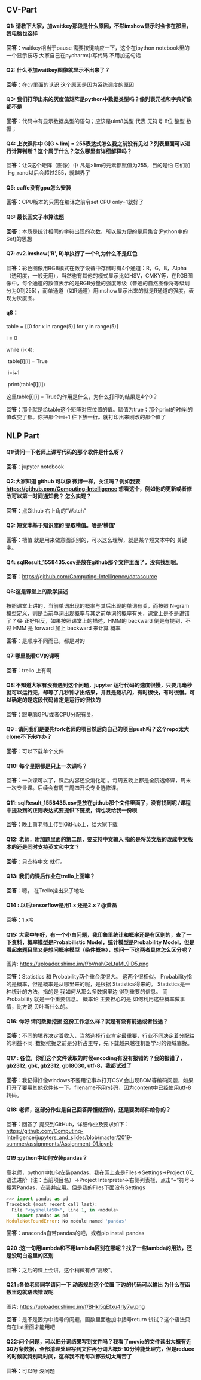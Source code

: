 ## CV-Part

#### Q1: 请教下大家，加waitkey那段是什么原因，不然imshow显示时会卡在那里，我电脑也这样

**回答**：waitkey相当于pause 需要按键响应一下，这个在ipython notebook里的一个显示技巧 大家自己在pycharm中写代码 不用加这句话

#### Q2: 什么不加waitkey图像就显示不出来了？

**回答**：在cv里面的认识  这个原因是因为系统调度的原因

#### Q3: 我们打印出来的灰度值矩阵是python中数据类型吗？像列表元祖和字典好像都不是  

**回答**：代码中有显示数据类型的语句；应该是uint8类型 代表 无符号 8位 整型 数据；

#### Q4: 上次课件中 G[G > lim] = 255表达式怎么我之前没有见过？列表里面可以进行计算判断？这个属于什么？怎么哪里有详细解释吗？

**回答**：让G这个矩阵（图像）中 凡是>lim的元素都赋值为255，目的是怕 它们加上g_rand以后会超过255，就越界了

#### Q5: caffe没有gpu怎么安装

 **回答**：CPU版本的只需在编译之前令set CPU only=1就好了

#### Q6: 最长回文子串算法题

 **回答**：本质是统计相同的字符出现的次数，所以最方便的是用集合(Python中的Set)的思想

#### Q7: cv2.imshow('R', R)单执行了一个R,为什么不是红色

 **回答**：彩色图像用RGB模式在数字设备中存储时有4个通道：R，G，B，Alpha（透明度，一般无用），当然也有其他的模式显示比如HSV，CMKY等，在RGB图像中，每个通道的数值表示的是RGB分量的强度等级（普通的自然图像将等级划分为0到255），而单通道（如R通道）用imshow显示出来的就是R通道的强度，表现为灰度图。

#### q8：

table = [[0 for x in range(5)] for y in range(5)]    

i = 0                                                

while (i<4):                                        

​    table[i][i] = True

​    i=i+1     

​    print(table[i][i]) 

这里table[i][i] = True的作用是什么，为什么打印的结果是4个0？

 **回答**：那个就是给table这个矩阵对应位置的值。赋值为true；那个print的时候i的值改变了都。你把那个i=i+1 往下放一行。就打印出来刚改的那个值了

## NLP Part

#### Q1:请问一下老师上课写代码的那个软件是什么呀？

**回答**：jupyter notebook

#### Q2:大家知道 github 可以像 微博一样，关注吗？例如我要 https://github.com/Computing-Intelligence 想看这个，例如他的更新或者修改可以第一时间通知我？ 怎么实现？

**回答**：点Github 右上角的“Watch”

#### Q3: 短文本基于知识库的 提取槽值。啥是‘槽值’

**回答**：槽值 就是用来做意图识别的，可以这么理解，就是某个短文本中的 关键字。

#### Q4: sqlResult_1558435.csv是放在github那个文件里面了，没有找到呢。

**回答**：https://github.com/Computing-Intelligence/datasource

#### Q6:这是课堂上的数学描述
按照课堂上讲的，当前单词出现的概率与其后出现的单词有关，而按照 N-gram 模型定义，则是当前单词出现概率与其之前单词的概率有关，课堂上是不是讲错了？😂
正好相反，如果按照课堂上的描述，HMM的 backward 倒是有提到，不过 HMM 是 forward 加上 backward 来计算 概率

**回答**：是顺序不同而已，都是对的

#### Q7:哪里能看CV的课啊
**回答**：trello 上有啊

#### Q8:不知道大家有没有遇到这个问题，jupyter 运行代码的速度很慢，只要几毫秒就可以运行完，却等了几秒钟才出结果，并且是随机的，有时很快，有时很慢。可以确定的是这段代码肯定是运行的很快的
**回答**：跟电脑GPU或者CPU分配有关。


#### Q9 : 请问我们是要先fork老师的项目然后向自己的项目push吗？这个repo太大clone不下来咋办？
**回答**：可以下载单个文件

#### Q10: 每个星期都是只上一次课吗？

**回答**：一次课可以了，课后内容还没消化呢 。每周五晚上都是全院选修课，周末一次专业课。后续会有周三周四开设专业选修课。

#### Q11:  sqlResult_1558435.csv是放在github那个文件里面了，没有找到呢 /课程中提及到的正则表达式要提供下链接，请也发给我一份呗 
**回答**：晚上萧老师上传到GitHub上，给大家下载


#### Q12: 老师，附加题里面的第二题，要支持中文输入  指的是将英文版的改成中文版本的还是同时支持英文和中文？
**回答**：只支持中文 就行。


#### Q13: 我们的课后作业在trello上面嘛？
**回答**：嗯， 在Trello挂出来了地址

#### Q14 : 以后tensorflow是用1.x 还是2.x？@萧磊
**回答**：1.x哈


#### Q15: 大家中午好，有一个小白问题，我印象里统计和概率还是有区别的，查了一下资料，概率模型是Probabilistic Model，统计模型是Probability Model，但是看起来题目里又是想问概率模型（条件概率），想问一下这两者具体怎么区分呢？
图片: https://uploader.shimo.im/f/bVnahGeLtaML9ID5.png

**回答**：Statistics 和 Probability两个重合度很大。 这两个很相似。 Probability指的是概率，但是概率是从哪里来的呢，是根据 Statistics得来的。
Statistics是一种统计的方法，指的是 我如何从那么多数据里边 得到重要的信息。
而 Probability 就是一个重要信息。
概率论 主要担心的是 如何利用这些概率做事情，比方说 贝叶斯什么的。



#### Q16: 你好  请问数据挖掘  这份工作怎么样？就是有没有前途或者钱途？

**回答**：不同的境界决定着收入，当然选择行业肯定最重要，行业不同决定着分配给的利益不同. 数据挖掘之前是分析占主导，先下载越来越往机器学习的领域靠拢。



#### Q17 : 各位，你们这个文件读取的时候encoding有没有报错的？我的报错了，gb2312, gbk, gb2312, gb18030, utf-8，我都试过了

**回答**：我记得好像windows不要用记事本打开CSV,会出现BOM等编码问题，如果打开了要用其他软件转一下。filename不用r转码，因为content中已经使用utf-8转码。


#### Q18: 老师，这部分作业是自己回答弄懂就行的，还是要发邮件给你的？
**回答**：回答了 提交到GitHub，详细作业及要求如下：https://github.com/Computing-Intelligence/jupyters_and_slides/blob/master/2019-summer/assignments/Assignment-01.ipynb


#### Q19 :python中如何安装pandas？
高老师，python中如何安装pandas，我在网上查是Files→Settings→Project:07_语法进阶（注：当前项目名）→Project Interpreter→右侧列表栏，点击“+”符号→搜索Pandas，安装并应用。但是我的Files下面没有Settings
```python
>>> import pandas as pd
Traceback (most recent call last):
  File "<pyshell#58>", line 1, in <module>
    import pandas as pd
ModuleNotFoundError: No module named 'pandas'
```
**回答**：anaconda自带pandas的吧，或者pip install pandas




#### Q20 :这一句用lambda和不用lambda区别在哪呢？找了一些lambda的用法，还是没明白这里的区别

**回答**：之后的课上会讲，这个稍微有点“高级”。

#### Q21 :各位老师同学请问一下 动态规划这个位置 下边的代码可以输出 为什么在函数里边就语法错误呢

图片: https://uploader.shimo.im/f/BHkl5qEfxu4rly7w.png

**回答**：是不是因为中括号的问题，函数里面也加中括号return 试试？这个语法只有在list里面才能用吧

#### Q22:问个问题，可以把分词结果写到文件吗？我看了movie的文件读出大概有近30万条数据，全部清理处理写到文件再分词大概5-10分钟能处理完，但是reduce的时候就特别耗时间，这样我不用每次都去切太痛苦了 

**回答**：可以呀 没问题

